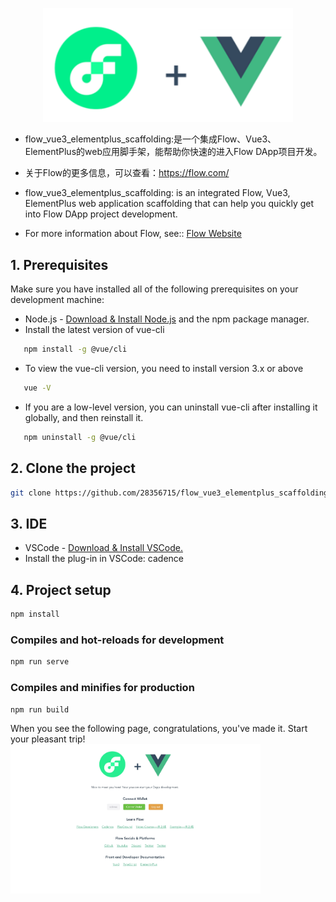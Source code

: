 <p align="center">
  <a href="https://flow.com/">
    <img width="400" src="src/assets/img/flow-vue.svg" />
  </a>
</p>


- flow_vue3_elementplus_scaffolding:是一个集成Flow、Vue3、ElementPlus的web应用脚手架，能帮助你快速的进入Flow DApp项目开发。
- 关于Flow的更多信息，可以查看：https://flow.com/

- flow_vue3_elementplus_scaffolding: is an integrated Flow, Vue3, ElementPlus web application scaffolding that can help you quickly get into Flow DApp project development.

-  For more information about Flow, see:: [Flow Website](https://flow.com/) <br/> 

## 1. Prerequisites
Make sure you have installed all of the following prerequisites on your development machine:

- Node.js - [Download & Install Node.js](https://nodejs.org/)  and the npm package manager.
- Install the latest version of vue-cli
```sh
   npm install -g @vue/cli
```
 - To view the vue-cli version, you need to install version 3.x or above
```sh
   vue -V
```
 - If you are a low-level version, you can uninstall vue-cli after installing it globally, and then reinstall it.
```sh
   npm uninstall -g @vue/cli
```


## 2. Clone the project
```sh
git clone https://github.com/28356715/flow_vue3_elementplus_scaffolding.git
```


## 3. IDE
- VSCode - [Download & Install VSCode.](https://code.visualstudio.com/) <br/>
- Install the plug-in in VSCode: cadence

## 4. Project setup
```sh
npm install
```

### Compiles and hot-reloads for development
```sh
npm run serve
```

### Compiles and minifies for production
```
npm run build
```

When you see the following page, congratulations, you've made it. Start your pleasant trip!
<img width="400" src="src/assets/img/flow-vue.jpg" />

